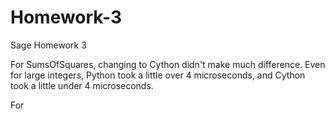 Homework-3
==========

Sage Homework 3

For SumsOfSquares, changing to Cython didn't make much difference.
Even for large integers, Python took a little over 4 microseconds, and Cython took a little under 4 microseconds.

For 
